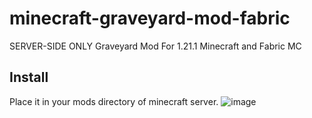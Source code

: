 # minecraft-graveyard-mod-fabric
SERVER-SIDE ONLY Graveyard Mod For 1.21.1 Minecraft and Fabric MC

## Install

Place it in your mods directory of minecraft server.
![image](https://github.com/user-attachments/assets/178fe870-83bc-4612-9baf-a8444a7374a8)


